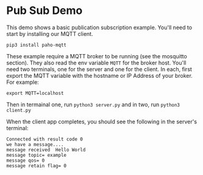 # Pub Sub Demo

This demo shows a basic publication subscription example.  You'll need to start by installing our MQTT client.
```
pip3 install paho-mqtt
```

These example require a MQTT broker to be running (see the mosquitto section).  They also read the env variable `MQTT` for the broker host.
You'll need two terminals, one for the server and one for the client.  In each, first export the MQTT variable with the hostname or IP Address of your broker.  For example:
```
export MQTT=localhost
```
Then in termainal one, run `python3 server.py` and in two, run `python3 client.py`

When the client app completes, you should see the following in the server's terminal:
```
Connected with result code 0
we have a message....
message received  Hello World
message topic= example
message qos= 0
message retain flag= 0
```
